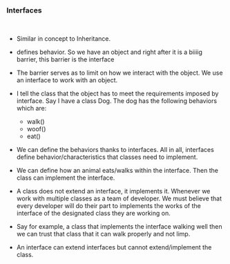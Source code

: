 ### Interfaces

<br />

- Similar in concept to Inheritance.
- defines behavior. So we have an object and right after it is a biiiig barrier, this barrier is the interface
- The barrier serves as to limit on how we interact with the object. We use an interface to work with an object.

- I tell the class that the object has to meet the requirements imposed by interface. Say I have a class Dog. The dog has the following behaviors which are: 
	- walk()
	- woof()
	- eat()
- We can define the behaviors thanks to interfaces. All in all, interfaces define behavior/characteristics that classes need to implement. 
- We can define how an animal eats/walks within the interface. Then the class can implement the interface.

- A class does not extend an interface, it implements it. Whenever we work with multiple classes as a team of developer. We must believe that every developer will do their part to implements the works of the interface of the designated class they are working on. 

- Say for example, a class that implements the interface walking well then we can trust that class that it can walk properly and not limp. 

- An interface can extend interfaces but cannot extend/implement the class.